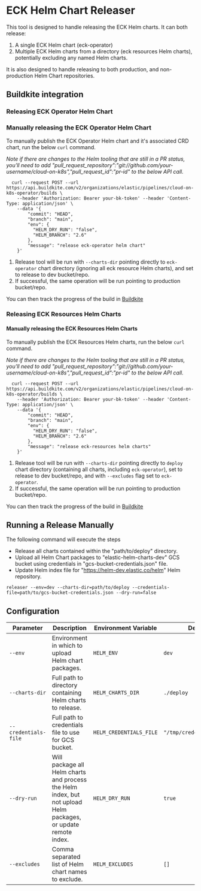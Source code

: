 # ECK Helm Chart Releaser

This tool is designed to handle releasing the ECK Helm charts.  It can both release:

1. A single ECK Helm chart (eck-operator)
2. Multiple ECK Helm charts from a directory (eck resources Helm charts), potentially excluding any named Helm charts.

It is also designed to handle releasing to both production, and non-production Helm Chart repositories.

## Buildkite integration

### Releasing ECK Operator Helm Chart

### Manually releasing the ECK Operator Helm Chart

To manually publish the ECK Operator Helm chart and it's associated CRD chart, run the below `curl` command.

*Note if there are changes to the Helm tooling that are still in a PR status, you'll need to add "pull_request_repository":"git://github.com/your-username/cloud-on-k8s","pull_request_id":"pr-id" to the below API call.*

```
  curl --request POST --url https://api.buildkite.com/v2/organizations/elastic/pipelines/cloud-on-k8s-operator/builds \
    --header 'Authorization: Bearer your-bk-token' --header 'Content-Type: application/json' \
    --data '{
        "commit": "HEAD",
        "branch": "main",
        "env": {
          "HELM_DRY_RUN": "false",
          "HELM_BRANCH": "2.6"
        },
        "message": "release eck-operator helm chart"
    }'
```

1. Release tool will be run with `--charts-dir` pointing directly to `eck-operator` chart directory (ignoring all eck resource Helm charts), and set to release to dev bucket/repo.
2. If successful, the same operation will be run pointing to production bucket/repo.

You can then track the progress of the build in [Buildkite](https://buildkite.com/elastic/cloud-on-k8s-operator)

### Releasing ECK Resources Helm Charts

#### Manually releasing the ECK Resources Helm Charts

To manually publish the ECK Resources Helm charts, run the below `curl` command.

*Note if there are changes to the Helm tooling that are still in a PR status, you'll need to add "pull_request_repository":"git://github.com/your-username/cloud-on-k8s","pull_request_id":"pr-id" to the below API call.*

```
  curl --request POST --url https://api.buildkite.com/v2/organizations/elastic/pipelines/cloud-on-k8s-operator/builds \
    --header 'Authorization: Bearer your-bk-token' --header 'Content-Type: application/json' \
    --data '{
        "commit": "HEAD",
        "branch": "main",
        "env": {
          "HELM_DRY_RUN": "false",
          "HELM_BRANCH": "2.6"
        },
        "message": "release eck-resources helm charts"
    }'
```

1. Release tool will be run with `--charts-dir` pointing directly to `deploy` chart directory (containing all charts, including `eck-operator`), set to release to dev bucket/repo, and with `--excludes` flag set to `eck-operator`.
2. If successful, the same operation will be run pointing to production bucket/repo.

You can then track the progress of the build in [Buildkite](https://buildkite.com/elastic/cloud-on-k8s-operator)

## Running a Release Manually

The following command will execute the steps

* Release all charts contained within the "path/to/deploy" directory.
* Upload all Helm Chart packages to "elastic-helm-charts-dev" GCS bucket using credentials in "gcs-bucket-credentials.json" file.
* Update Helm index file for "https://helm-dev.elastic.co/helm" Helm repository.

```
releaser --env=dev --charts-dir=path/to/deploy --credentials-file=path/to/gcs-bucket-credentials.json --dry-run=false
```

## Configuration

| Parameter           | Description                                                                                                    | Environment Variable    | Default                            |
|---------------------|----------------------------------------------------------------------------------------------------------------|-------------------------|------------------------------------|
| `--env`             | Environment in which to upload Helm chart packages.                                                            | `HELM_ENV`              | `dev`                              |
| `--charts-dir`      | Full path to directory containing Helm charts to release.                                                      | `HELM_CHARTS_DIR`       | `./deploy`                         |
| `--credentials-file`| Full path to credentials file to use for GCS bucket.                                                           | `HELM_CREDENTIALS_FILE` | `"/tmp/credentials.json"`                               |
| `--dry-run`         | Will package all Helm charts and process the Helm index, but not upload Helm packages, or update remote index. | `HELM_DRY_RUN`          | `true`                             |
| `--excludes`        | Comma separated list of Helm chart names to exclude.                                                           | `HELM_EXCLUDES`         | `[]`                               |

